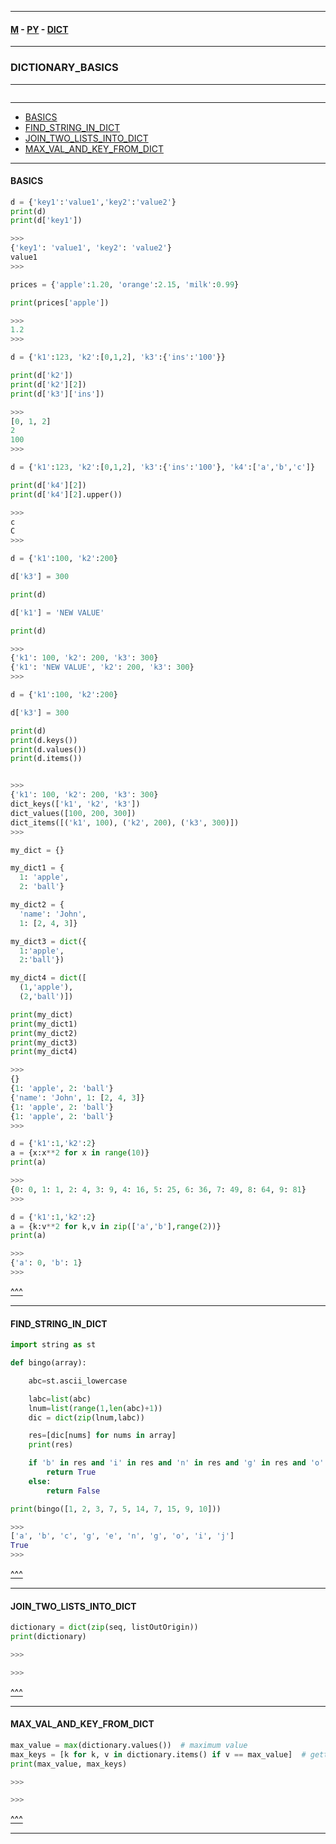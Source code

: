 
---

#### [M](https://github.com/ttltrk/TTT/blob/master/menu.md) - [PY](https://github.com/ttltrk/TTT/blob/master/PY/PY.md) - [DICT](https://github.com/ttltrk/TTT/blob/master/PY/ARRAYS/DICT/DICT.md)

---

### DICTIONARY_BASICS

---

```

```

---

* [BASICS](#BASICS)
* [FIND_STRING_IN_DICT](#FIND_STRING_IN_DICT)
* [JOIN_TWO_LISTS_INTO_DICT](#JOIN_TWO_LISTS_INTO_DICT)
* [MAX_VAL_AND_KEY_FROM_DICT](#MAX_VAL_AND_KEY_FROM_DICT)

---

#### BASICS

```py
d = {'key1':'value1','key2':'value2'}
print(d)
print(d['key1'])

>>>
{'key1': 'value1', 'key2': 'value2'}
value1
>>>
```

```py
prices = {'apple':1.20, 'orange':2.15, 'milk':0.99}

print(prices['apple'])

>>>
1.2
>>>
```

```py
d = {'k1':123, 'k2':[0,1,2], 'k3':{'ins':'100'}}

print(d['k2'])
print(d['k2'][2])
print(d['k3']['ins'])

>>>
[0, 1, 2]
2
100
>>>
```

```py
d = {'k1':123, 'k2':[0,1,2], 'k3':{'ins':'100'}, 'k4':['a','b','c']}

print(d['k4'][2])
print(d['k4'][2].upper())

>>>
c
C
>>>
```

```py
d = {'k1':100, 'k2':200}

d['k3'] = 300

print(d)

d['k1'] = 'NEW VALUE'

print(d)

>>>
{'k1': 100, 'k2': 200, 'k3': 300}
{'k1': 'NEW VALUE', 'k2': 200, 'k3': 300}
>>>
```

```py
d = {'k1':100, 'k2':200}

d['k3'] = 300

print(d)
print(d.keys())
print(d.values())
print(d.items())


>>>
{'k1': 100, 'k2': 200, 'k3': 300}
dict_keys(['k1', 'k2', 'k3'])
dict_values([100, 200, 300])
dict_items([('k1', 100), ('k2', 200), ('k3', 300)])
>>>
```

```py
my_dict = {}

my_dict1 = {
  1: 'apple',
  2: 'ball'}

my_dict2 = {
  'name': 'John',
  1: [2, 4, 3]}

my_dict3 = dict({
  1:'apple',
  2:'ball'})

my_dict4 = dict([
  (1,'apple'),
  (2,'ball')])

print(my_dict)
print(my_dict1)
print(my_dict2)
print(my_dict3)
print(my_dict4)

>>>
{}
{1: 'apple', 2: 'ball'}
{'name': 'John', 1: [2, 4, 3]}
{1: 'apple', 2: 'ball'}
{1: 'apple', 2: 'ball'}
>>>
```

```py
d = {'k1':1,'k2':2}
a = {x:x**2 for x in range(10)}
print(a)

>>>
{0: 0, 1: 1, 2: 4, 3: 9, 4: 16, 5: 25, 6: 36, 7: 49, 8: 64, 9: 81}
>>>
```

```py
d = {'k1':1,'k2':2}
a = {k:v**2 for k,v in zip(['a','b'],range(2))}
print(a)

>>>
{'a': 0, 'b': 1}
>>>
```

[^^^](#DICTIONARY_BASICS)

---

#### FIND_STRING_IN_DICT

```py
import string as st

def bingo(array):

    abc=st.ascii_lowercase

    labc=list(abc)    
    lnum=list(range(1,len(abc)+1))
    dic = dict(zip(lnum,labc))

    res=[dic[nums] for nums in array]
    print(res)

    if 'b' in res and 'i' in res and 'n' in res and 'g' in res and 'o' in res:
        return True
    else:
        return False

print(bingo([1, 2, 3, 7, 5, 14, 7, 15, 9, 10]))

>>>
['a', 'b', 'c', 'g', 'e', 'n', 'g', 'o', 'i', 'j']
True
>>>
```

[^^^](#DICTIONARY_BASICS)

---

#### JOIN_TWO_LISTS_INTO_DICT

```py
dictionary = dict(zip(seq, listOutOrigin))
print(dictionary)

>>>

>>>
```

[^^^](#DICTIONARY_BASICS)

---

#### MAX_VAL_AND_KEY_FROM_DICT

```py
max_value = max(dictionary.values())  # maximum value
max_keys = [k for k, v in dictionary.items() if v == max_value]  # getting all keys containing the `maximum`
print(max_value, max_keys)

>>>

>>>
```

[^^^](#DICTIONARY_BASICS)

---
